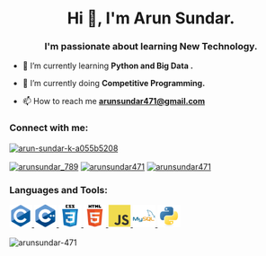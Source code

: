 <h1 align="center">Hi 👋, I'm Arun Sundar.</h1>
<h3 align="center">I'm passionate about learning New Technology.</h3>

- 🌱 I’m currently learning **Python and Big Data .**

- 🤝 I’m currently doing **Competitive Programming.**

- 📫 How to reach me **arunsundar471@gmail.com**

<h3 align="left">Connect with me:</h3>
<p align="left">
<a href="https://linkedin.com/in/arun-sundar-k-a055b5208" target="blank"><img align="center" src="https://raw.githubusercontent.com/rahuldkjain/github-profile-readme-generator/master/src/images/icons/Social/linked-in-alt.svg" alt="arun-sundar-k-a055b5208" height="30" width="40" /></a>

<a href="https://www.codechef.com/users/arunsundar_789" target="blank"><img align="center" src="https://cdn.jsdelivr.net/npm/simple-icons@3.1.0/icons/codechef.svg" alt="arunsundar_789" height="30" width="40" /></a>
<a href="https://www.hackerrank.com/arunsundar471" target="blank"><img align="center" src="https://raw.githubusercontent.com/rahuldkjain/github-profile-readme-generator/master/src/images/icons/Social/hackerrank.svg" alt="arunsundar471" height="30" width="40" /></a>
<a href="https://www.leetcode.com/arunsundar471" target="blank"><img align="center" src="https://raw.githubusercontent.com/rahuldkjain/github-profile-readme-generator/master/src/images/icons/Social/leet-code.svg" alt="arunsundar471" height="30" width="40" /></a>
</p>

<h3 align="left">Languages and Tools:</h3>
<p align="left"> <a href="https://www.cprogramming.com/" target="_blank" rel="noreferrer"> <img src="https://raw.githubusercontent.com/devicons/devicon/master/icons/c/c-original.svg" alt="c" width="40" height="40"/> </a> <a href="https://www.w3schools.com/cpp/" target="_blank" rel="noreferrer"> <img src="https://raw.githubusercontent.com/devicons/devicon/master/icons/cplusplus/cplusplus-original.svg" alt="cplusplus" width="40" height="40"/> </a> <a href="https://www.w3schools.com/css/" target="_blank" rel="noreferrer"> <img src="https://raw.githubusercontent.com/devicons/devicon/master/icons/css3/css3-original-wordmark.svg" alt="css3" width="40" height="40"/> </a> <a href="https://www.w3.org/html/" target="_blank" rel="noreferrer"> <img src="https://raw.githubusercontent.com/devicons/devicon/master/icons/html5/html5-original-wordmark.svg" alt="html5" width="40" height="40"/> </a> <a href="https://developer.mozilla.org/en-US/docs/Web/JavaScript" target="_blank" rel="noreferrer"> <img src="https://raw.githubusercontent.com/devicons/devicon/master/icons/javascript/javascript-original.svg" alt="javascript" width="40" height="40"/> </a> <a href="https://www.mysql.com/" target="_blank" rel="noreferrer"> <img src="https://raw.githubusercontent.com/devicons/devicon/master/icons/mysql/mysql-original-wordmark.svg" alt="mysql" width="40" height="40"/> </a> <a href="https://www.python.org" target="_blank" rel="noreferrer"> <img src="https://raw.githubusercontent.com/devicons/devicon/master/icons/python/python-original.svg" alt="python" width="40" height="40"/> </a> </p>

<p><img align="center" src="https://github-readme-stats.vercel.app/api/top-langs?username=arunsundar-471&show_icons=true&locale=en&layout=compact" alt="arunsundar-471" /></p>
